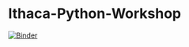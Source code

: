 # Ithaca-Python-Workshop
[![Binder](https://mybinder.org/badge.svg)](https://mybinder.org/v2/gh/Astrodude11/Ithaca-Python-Workshop/master)
